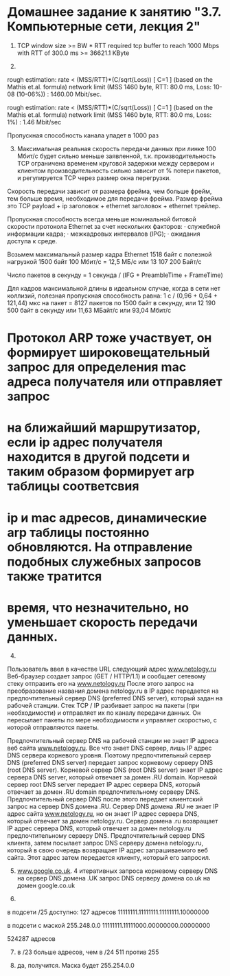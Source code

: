# Домашнее задание к занятию "3.7. Компьютерные сети, лекция 2"


1. TCP window size >= BW * RTT
required tcp buffer to reach 1000 Mbps with RTT of 300.0 ms >= 36621.1 KByte

2. 
rough estimation: rate < (MSS/RTT)*(C/sqrt(Loss)) [ C=1 ] (based on the Mathis et.al. formula)
network limit (MSS 1460 byte, RTT: 80.0 ms, Loss: 10-08 (10-06%)) : 1460.00 Mbit/sec.

rough estimation: rate < (MSS/RTT)*(C/sqrt(Loss)) [ C=1 ] (based on the Mathis et.al. formula)
network limit (MSS 1460 byte, RTT: 80.0 ms, Loss: 1%) : 1.46 Mbit/sec

Пропускная способность канала упадет в 1000 раз

3. Максимальная реальная скорость передачи данных при линке 100 Мбит/с будет сильно меньше заявленной, т.к.
производительность TCP ограничена временем круговой задержки между сервером и клиентом
производительность сильно зависит от % потери пакетов, и регулируется TCP через размер окна перегрузки.

Скорость передачи зависит от размера фрейма, чем больше фрейм, тем больше время, необходимое для передачи фрейма.
Размер фрейма это TCP payload + ip заголовок + ethernet заголовок + ethernet трейлер.

Пропускная способность всегда меньше номинальной битовой скорости протокола Ethernet за счет нескольких факторов:
· служебной информации кадра;
· межкадровых интервалов (IPG);
· ожидания доступа к среде.

Возьмем максимальный размер кадра Ethernet 1518 байт с полезной нагрузкой 1500 байт
100 Мбит/с = 12,5 МБ/с или 13 107 200 Байт/с

Число пакетов в секунду = 1 секунда / (IFG + PreambleTime + FrameTime)

Для кадров максимальной длины в идеальном случае, когда в сети нет коллизий, полезная пропускная способность равна:
1 с / (0,96 + 0,64 + 121,44) мкс на пакет = 8127 пакетов по 1500 байт в секунду, или 12 190 500 байт в секунду или 11,63 МБайт/с 
или 93,04 Мбит/с

# Протокол ARP тоже участвует, он формирует широковещательный запрос для определения mac адреса получателя или отправляет запрос
# на ближайший маршрутизатор, если ip адрес получателя находится в другой подсети и таким образом формирует arp таблицы соответсвия
# ip и mac адресов, динамические arp таблицы постоянно обновляются. На отправление подобных служебных запросов также тратится 
# время, что незначительно, но уменьшает скорость передачи данных.

4. 
Пользователь ввел в качестве URL следующий адрес www.netology.ru 
Веб-браузер создает запрос (GET / HTTP/1.1) и сообщает сетевому стеку отправить его на www.netology.ru
После этого запрос на преобразование названия домена netology.ru в IP адрес передается на предпочтительный сервер DNS 
(preferred DNS server), который задан на рабочей станции.
Стек TCP / IP разбивает запрос на пакеты (при необходимости) и отправляет их по каналу передачи данных. Он пересылает пакеты по мере
необходимости и управляет скоростью, с которой отправляются пакеты.

Предпочтительный сервер DNS на рабочей станции не знает IP адреса веб сайта www.netology.ru. 
Все что знает DNS сервер, лишь IP адрес DNS сервера корневого уровня. 
Поэтому предпочтительный сервер DNS (preferred DNS server) передает запрос корневому серверу DNS (root DNS server).
Корневой сервер DNS (root DNS server) знает IP адрес сервера DNS server, который отвечает за домен .RU domain. 
Корневой сервер root DNS server передает IP адрес сервера DNS, который отвечает за домен .RU domain предпочтительному серверу DNS. 
Предпочтительный сервер DNS после этого передает клиентский запрос на сервер DNS домена .RU. 
Сервер DNS домена .RU не знает IP адрес сайта www.netology.ru, но он знает IP адрес сервера DNS, который отвечает за домен netology.ru. 
Сервер домена .ru возвращает IP адрес сервера DNS, который отвечает за домен netology.ru предпочтительному серверу DNS. 
Предпочтительный сервер DNS клиента, затем посылает запрос DNS серверу домена netology.ru, 
который в свою очередь возвращает IP адрес запрашиваемого веб сайта. Этот адрес затем передается клиенту, который его запросил.



5. www.google.co.uk.
4 итеративных запроса
корневому серверу DNS
на сервер DNS домена .UK
запрос DNS серверу домена co.uk
на домен google.co.uk

6. 
в подсети /25 доступно:
127 адресов
11111111.11111111.11111111.10000000

в подсети с маской 255.248.0.0
11111111.11111000.00000000.00000000

524287 адресов

7. в /23 больше адресов, чем в /24
511 против 255

8. да, получится. Маска будет
255.254.0.0
